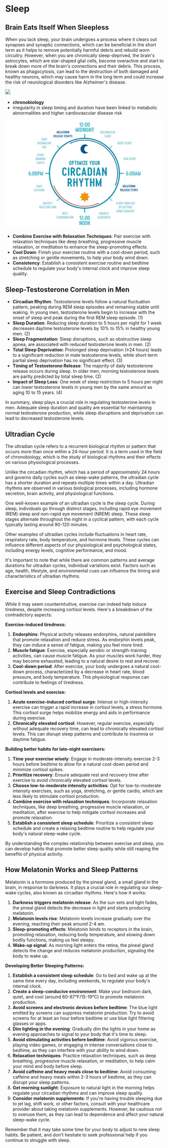 # Sleep

## Brain Eats Itself When Sleepless

When you lack sleep, your brain undergoes a process where it clears out synapses and synaptic connections, which can be beneficial in the short term as it helps to remove potentially harmful debris and rebuild worn circuitry. However, when you are chronically sleep-deprived, the brain's astrocytes, which are star-shaped glial cells, become overactive and start to break down more of the brain's connections and their debris. This process, known as phagocytosis, can lead to the destruction of both damaged and healthy neurons, which may cause harm in the long term and could increase the risk of neurological disorders like Alzheimer's disease.

![](static/types%20of%20rest.png)

- **chronobiology**
- irregularity in sleep timing and duration have been linked to metabolic abnormalities and higher cardiovascular disease risk

![Circadian Rhythm](<static/Circadian%20Rhythm.png>)

- **Combine Exercise with Relaxation Techniques**: Pair exercise with relaxation techniques like deep breathing, progressive muscle relaxation, or meditation to enhance the sleep-promoting effects.
- **Cool Down**: Finish your exercise routine with a cool-down period, such as stretching or gentle movements, to help your body wind down.
- **Consistency**: Establish a consistent exercise routine and bedtime schedule to regulate your body's internal clock and improve sleep quality.

## Sleep-Testosterone Correlation in Men

- **Circadian Rhythm**: Testosterone levels follow a natural fluctuation pattern, peaking during REM sleep episodes and remaining stable until waking. In young men, testosterone levels begin to increase with the onset of sleep and peak during the first REM sleep episode. (1)
- **Sleep Duration**: Reducing sleep duration to 5 hours per night for 1 week decreases daytime testosterone levels by 10% to 15% in healthy young men. (2)
- **Sleep Fragmentation**: Sleep disruptions, such as obstructive sleep apnea, are associated with reduced testosterone levels in men. (2)
- **Total Sleep Deprivation**: Prolonged sleep deprivation (≥24 hours) leads to a significant reduction in male testosterone levels, while short-term partial sleep deprivation has no significant effect. (3)
- **Timing of Testosterone Release**: The majority of daily testosterone release occurs during sleep. In older men, morning testosterone levels are partly predicted by total sleep time. (2)
- **Impact of Sleep Loss**: One week of sleep restriction to 5 hours per night can lower testosterone levels in young men by the same amount as aging 10 to 15 years. (4)

In summary, sleep plays a crucial role in regulating testosterone levels in men. Adequate sleep duration and quality are essential for maintaining normal testosterone production, while sleep disruptions and deprivation can lead to decreased testosterone levels.

## Ultradian Cycle

The ultradian cycle refers to a recurrent biological rhythm or pattern that occurs more than once within a 24-hour period. It is a term used in the field of chronobiology, which is the study of biological rhythms and their effects on various physiological processes.

Unlike the circadian rhythm, which has a period of approximately 24 hours and governs daily cycles such as sleep-wake patterns, the ultradian cycle has a shorter duration and repeats multiple times within a day. Ultradian rhythms are observed in various biological processes, including hormone secretion, brain activity, and physiological functions.

One well-known example of an ultradian cycle is the sleep cycle. During sleep, individuals go through distinct stages, including rapid eye movement (REM) sleep and non-rapid eye movement (NREM) sleep. These sleep stages alternate throughout the night in a cyclical pattern, with each cycle typically lasting around 90-120 minutes.

Other examples of ultradian cycles include fluctuations in heart rate, respiratory rate, body temperature, and hormone levels. These cycles can influence different aspects of our physiological and psychological states, including energy levels, cognitive performance, and mood.

It's important to note that while there are common patterns and average durations for ultradian cycles, individual variations exist. Factors such as age, health, lifestyle, and environmental cues can influence the timing and characteristics of ultradian rhythms.

## Exercise and Sleep Contradictions

While it may seem counterintuitive, exercise can indeed help induce tiredness, despite increasing cortisol levels. Here's a breakdown of the contradictory aspects:

**Exercise-induced tiredness:**

1. **Endorphins**: Physical activity releases endorphins, natural painkillers that promote relaxation and reduce stress. As endorphin levels peak, they can induce a sense of fatigue, making you feel more tired.
2. **Muscle fatigue**: Exercise, especially aerobic or strength-training activities, can cause muscle fatigue. As your muscles work harder, they may become exhausted, leading to a natural desire to rest and recover.
3. **Cool-down period**: After exercise, your body undergoes a natural cool-down process, characterized by a decrease in heart rate, blood pressure, and body temperature. This physiological response can contribute to feelings of tiredness.

**Cortisol levels and exercise:**

1. **Acute exercise-induced cortisol surge**: Intense or high-intensity exercise can trigger a rapid increase in cortisol levels, a stress hormone. This cortisol surge helps mobilize energy and aids in performance during exercise.
2. **Chronically elevated cortisol**: However, regular exercise, especially without adequate recovery time, can lead to chronically elevated cortisol levels. This can disrupt sleep patterns and contribute to insomnia or daytime fatigue.

**Building better habits for late-night exercisers:**

1. **Time your exercise wisely**: Engage in moderate-intensity exercise 2-3 hours before bedtime to allow for a natural cool-down period and minimize cortisol spikes.
2. **Prioritize recovery**: Ensure adequate rest and recovery time after exercise to avoid chronically elevated cortisol levels.
3. **Choose low-to-moderate intensity activities**: Opt for low-to-moderate intensity exercises, such as yoga, stretching, or gentle cardio, which are less likely to stimulate cortisol production.
4. **Combine exercise with relaxation techniques**: Incorporate relaxation techniques, like deep breathing, progressive muscle relaxation, or meditation, after exercise to help mitigate cortisol increases and promote relaxation.
5. **Establish a consistent sleep schedule**: Prioritize a consistent sleep schedule and create a relaxing bedtime routine to help regulate your body's natural sleep-wake cycle.

By understanding the complex relationship between exercise and sleep, you can develop habits that promote better sleep quality while still reaping the benefits of physical activity.

## How Melatonin Works and Sleep Patterns

Melatonin is a hormone produced by the pineal gland, a small gland in the brain, in response to darkness. It plays a crucial role in regulating our sleep-wake cycles, also known as circadian rhythms. Here's how it works:

1. **Darkness triggers melatonin release**: As the sun sets and light fades, the pineal gland detects the decrease in light and starts producing melatonin.
2. **Melatonin levels rise**: Melatonin levels increase gradually over the evening, reaching their peak around 2-4 am.
3. **Sleep-promoting effects**: Melatonin binds to receptors in the brain, promoting relaxation, reducing body temperature, and slowing down bodily functions, making us feel sleepy.
4. **Wake-up signal**: As morning light enters the retina, the pineal gland detects the change and reduces melatonin production, signaling the body to wake up.

**Developing Better Sleeping Patterns:**

1. **Establish a consistent sleep schedule**: Go to bed and wake up at the same time every day, including weekends, to regulate your body's internal clock.
2. **Create a sleep-conducive environment**: Make your bedroom dark, quiet, and cool (around 60-67°F/15-19°C) to promote melatonin production.
3. **Avoid screens and electronic devices before bedtime**: The blue light emitted by screens can suppress melatonin production. Try to avoid screens for at least an hour before bedtime or use blue light filtering glasses or apps.
4. **Dim lighting in the evening**: Gradually dim the lights in your home as evening approaches to signal to your body that it's time to sleep.
5. **Avoid stimulating activities before bedtime**: Avoid vigorous exercise, playing video games, or engaging in intense conversations close to bedtime, as they can interfere with your ability to wind down.
6. **Relaxation techniques**: Practice relaxation techniques, such as deep breathing, progressive muscle relaxation, or meditation, to help calm your mind and body before sleep.
7. **Avoid caffeine and heavy meals close to bedtime**: Avoid consuming caffeine and heavy meals within 2-3 hours of bedtime, as they can disrupt your sleep patterns.
8. **Get morning sunlight**: Exposure to natural light in the morning helps regulate your circadian rhythms and can improve sleep quality.
9. **Consider melatonin supplements**: If you're having trouble sleeping due to jet lag, shift work, or other factors, consult with your healthcare provider about taking melatonin supplements. However, be cautious not to overuse them, as they can lead to dependence and affect your natural sleep-wake cycle.

Remember that it may take some time for your body to adjust to new sleep habits. Be patient, and don't hesitate to seek professional help if you continue to struggle with sleep.